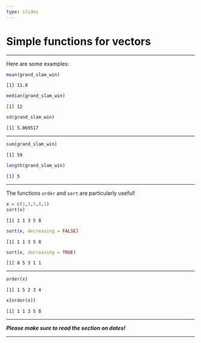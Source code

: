 ```yaml
---
type: slides
---
```


# Simple functions for vectors

---

Here are some examples:

```r
mean(grand_slam_win)
```

```out
[1] 11.8
```

```r
median(grand_slam_win)
```

```out
[1] 12
```

```r
sd(grand_slam_win)
```

```out
[1] 5.069517
```

---

```r
sum(grand_slam_win)
```

```out
[1] 59
```

```r
length(grand_slam_win)
```

```out
[1] 5
```

---

The functions `order` and `sort` are particularly useful!

```r
x = c(1,3,5,8,1)
sort(x)
```

```out
[1] 1 1 3 5 8
```

```r
sort(x, decreasing = FALSE)
```

```out
[1] 1 1 3 5 8
```
```r
sort(x, decreasing = TRUE)
```
```out
[1] 8 5 3 1 1

```

---

```r
order(x)
```
```out
[1] 1 5 2 3 4
```
```r
x[order(x)]
```
```out
[1] 1 1 3 5 8
```

---


***Please make sure to read the section on dates!***



---